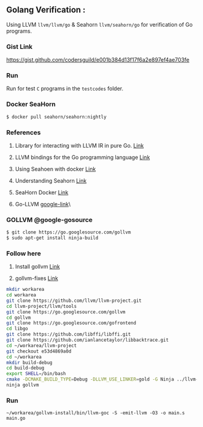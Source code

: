 ## Golang Verification : 

Using LLVM ```llvm/llvm/go``` & Seahorn ```llvm/seahorn/go``` for verification of Go programs. 

### Gist Link 

https://gist.github.com/codersguild/e001b384d13f17f6a2e897ef4ae703fe

### Run

Run for test ```C``` programs in the ```testcodes``` folder. 

### Docker SeaHorn

```bash
$ docker pull seahorn/seahorn:nightly
```

### References 

1. Library for interacting with LLVM IR in pure Go. [Link](https://github.com/llir/llvm)

2. LLVM bindings for the Go programming language [Link](http://llvm.org)

3. Using Seahoen with docker [Link](http://seahorn.github.io/seahorn/install/docker/2018/02/24/seahorn-with-docker.html)

4. Understanding Seahorn [Link](http://seahorn.github.io/seahorn/usage/memory%20safety/2017/05/20/seahorn-tutorial.html)

5. SeaHorn Docker [Link](https://hub.docker.com/r/seahorn/seahorn/tags)

6. Go-LLVM [google-link](https://go.googlesource.com/gollvm/)\

### GOLLVM @google-gosource

```bash
$ git clone https://go.googlesource.com/gollvm
$ sudo apt-get install ninja-build
```

### Follow here 

1. Install gollvm [Link](https://gist.github.com/codersguild/e001b384d13f17f6a2e897ef4ae703fe)

2. gollvm-fixes [Link](https://github.com/golang/go/issues/39109)

```bash 
mkdir workarea 
cd workarea 
git clone https://github.com/llvm/llvm-project.git 
cd llvm-project/llvm/tools
git clone https://go.googlesource.com/gollvm 
cd gollvm 
git clone https://go.googlesource.com/gofrontend 
cd libgo  
git clone https://github.com/libffi/libffi.git 
git clone https://github.com/ianlancetaylor/libbacktrace.git 
cd ~/workarea/llvm-project
git checkout e53d4869a0d
cd ~/workarea
mkdir build-debug
cd build-debug
export SHELL=/bin/bash
cmake -DCMAKE_BUILD_TYPE=Debug -DLLVM_USE_LINKER=gold -G Ninja ../llvm-project/llvm
ninja gollvm
```

### Run 

```
~/workarea/gollvm-install/bin/llvm-goc -S -emit-llvm -O3 -o main.s main.go
```